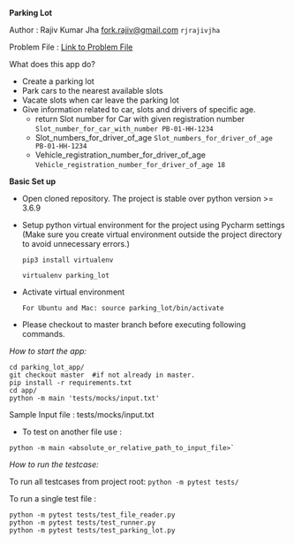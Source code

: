 **Parking Lot**

Author : Rajiv Kumar Jha <fork.rajiv@gmail.com> `rjrajivjha`

Problem File : [Link to Problem File](https://docs.google.com/document/d/16WqeWkeRLKCn1JW4hL-4n1Wk-Or_Kt9qUQSC6VawRN0/edit)

What does this app do?
- Create a parking lot
- Park cars to the nearest available slots
- Vacate slots when car leave the parking lot
- Give information related to car, slots and drivers of specific age.
    - return Slot number for Car with given registration number
        `Slot_number_for_car_with_number PB-01-HH-1234`
    - Slot_numbers_for_driver_of_age
        `Slot_numbers_for_driver_of_age PB-01-HH-1234`
    - Vehicle_registration_number_for_driver_of_age
        `Vehicle_registration_number_for_driver_of_age 18`

**Basic Set up**

- Open cloned repository.
  The project is stable over python version >= 3.6.9
- Setup python virtual environment for the project using Pycharm settings (Make sure you create virtual environment 
  outside the project directory to avoid unnecessary errors.)
  ```
  pip3 install virtualenv
  ```
 
  ```
  virtualenv parking_lot
  ```
  
- Activate virtual environment
  ```
  For Ubuntu and Mac: source parking_lot/bin/activate
  ```
  
- Please checkout to master branch before executing following commands.


*How to start the app:*

```
cd parking_lot_app/
git checkout master  #if not already in master.
pip install -r requirements.txt 
cd app/
python -m main 'tests/mocks/input.txt'
```

Sample Input file : tests/mocks/input.txt 

- To test on another file use : 

```
python -m main <absolute_or_relative_path_to_input_file>`
```

*How to run the testcase:*

To run all testcases from project root: `python -m pytest tests/`

To run a single test file :

```
python -m pytest tests/test_file_reader.py
python -m pytest tests/test_runner.py
python -m pytest tests/test_parking_lot.py

```
